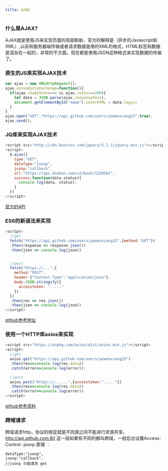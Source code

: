 ```yaml
---
title: AJAX
---
```


### 什么是AJAX?
AJAX就是使用JS来实现页面的局部刷新，官方的解释是（异步的Javascript和XML）,以前和服务器端传输或者请求数据是用的XML的格式，HTML标签和数据是混杂在一起的，非常的不方面。现在都是使用JSON这种格式来实现数据的传输了。

### 原生的JS来实现AJAX技术

```js
var ajax = new XMLHttpRequest();
ajax.onreadystatechange=function(){
  if(ajax.readyState==4 && ajax.status==200){
    let data = JSON.parse(ajax.responseText);
    document.getElementById("name").innerHTML = data.login;
  }
}
ajax.open("GET","https://api.github.com/users/yewenxiang23",true);
ajax.send();
```

### JQ库来实现AJAX技术

```js
<script src="http://cdn.bootcss.com/jquery/3.1.1/jquery.min.js"></script>
<script>
  $.ajax({
    type:"GET",
    dataType:"jsonp",
    jsonp:"callback",
    url:"https://api.douban.com/v2/book/1220562",
    success:function(data,status){
      console.log(data, status);
    }
  })
</script>

```

[官方的API](http://www.css88.com/jqapi-1.9/jQuery.ajax/)

### ES6的新语法来实现

```js
<script>
  //get
  fetch("https://api.github.com/users/yewenxiang23",{method:"GET"})
  .then(response => response.json())
  .then(json => console.log(json))


  //post
  fetch("https://...",{
    method:"POST",
    header:{"Content-Type":"application/json"},
    body:JSON.stringify({
      accesstoken: "....."
    })
  })
  .then(res => res.json())
  .then(json => console.log(json))
</script>
```

[github参考地址](https://github.com/github/fetch)

### 使用一个HTTP库axios来实现

```js
<script src="https://unpkg.com/axios/dist/axios.min.js"></script>
<script>
  //get
  axios.get("https://api.github.com/users/yewenxiang23")
  .then(res=>console.log(res.data))
  .catch(error=>console.log(error));

  //post
  axios.post("https://......",{accesstoken:"....."})
  .then(res=>console.log(res.data))
  .catch(error=>console.log(error))
</script>
```

[github参考资料](https://github.com/mzabriskie/axios)

### 跨域请求

跨域请求http，协议的规定就是不同源之间不能进行资源共享。http://api.github.com:80 这一段如果有不同的都叫跨域，一般后台设置Access-Control-
jsonp 原理 ：

```
dataType:"jsonp",
jsonp:"callback",
//jsonp 只能请求 get
```

